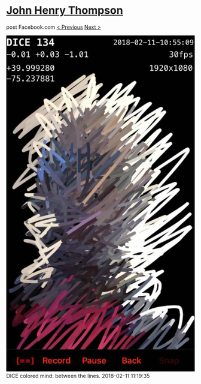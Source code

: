 # [John Henry Thompson](../README.md)
post Facebook.com
[< Previous](2018-02-13-1.md) [Next >](2018-02-10-1.md)

[![](../media/2018-02-11/Timeline-Photos-DICE-colored-mind-between-the-lines.jpg)](../README.md)
DICE colored mind: between the lines.
2018-02-11 11:19:35